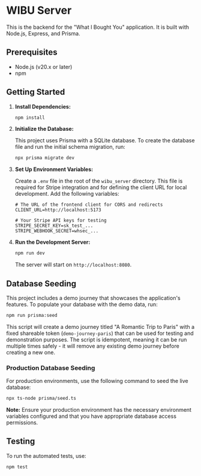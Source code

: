 # WIBU Server

This is the backend for the "What I Bought You" application. It is built with Node.js, Express, and Prisma.

## Prerequisites

- Node.js (v20.x or later)
- npm

## Getting Started

1.  **Install Dependencies:**

    ```bash
    npm install
    ```

2.  **Initialize the Database:**

    This project uses Prisma with a SQLite database. To create the database file and run the initial schema migration, run:

    ```bash
    npx prisma migrate dev
    ```

3.  **Set Up Environment Variables:**

    Create a `.env` file in the root of the `wibu_server` directory. This file is required for Stripe integration and for defining the client URL for local development. Add the following variables:

    ```
    # The URL of the frontend client for CORS and redirects
    CLIENT_URL=http://localhost:5173

    # Your Stripe API keys for testing
    STRIPE_SECRET_KEY=sk_test_...
    STRIPE_WEBHOOK_SECRET=whsec_...
    ```

4.  **Run the Development Server:**

    ```bash
    npm run dev
    ```

    The server will start on `http://localhost:8080`.

## Database Seeding

This project includes a demo journey that showcases the application's features. To populate your database with the demo data, run:

```bash
npm run prisma:seed
```

This script will create a demo journey titled "A Romantic Trip to Paris" with a fixed shareable token (`demo-journey-paris`) that can be used for testing and demonstration purposes. The script is idempotent, meaning it can be run multiple times safely - it will remove any existing demo journey before creating a new one.

### Production Database Seeding

For production environments, use the following command to seed the live database:

```bash
npx ts-node prisma/seed.ts
```

**Note:** Ensure your production environment has the necessary environment variables configured and that you have appropriate database access permissions.

## Testing

To run the automated tests, use:

```bash
npm test
```
